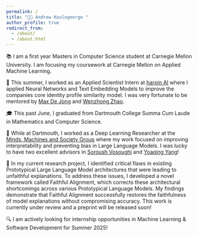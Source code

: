 ```yaml
---
permalink: /
title: "👋🏽 Andrew Koulogeorge "
author_profile: true
redirect_from: 
  - /about/
  - /about.html
---
```


📚 I am a first year Masters in Computer Science student at Carnegie Mellon University. I am focusing my coursework at Carnegie Mellon on Applied Machine Learning.

💼 This summer, I worked as an Applied Scientist Intern at [harpin AI](https://harpin.ai) where I applied Neural Networks and Text Embedding Models to improve the companies core identity profile similarity model. I was very fortunate to be mentored by [Max De Jong](https://www.linkedin.com/in/maxwelldejong/) and [Wenzhong Zhao](https://www.linkedin.com/in/wenzhong-zhao-780a115/).

🎓 This past June, I graduated from Dartmouth College Summa Cum Laude in Mathematics and Computer Science. 

🔬 While at Dartmouth, I worked as a Deep Learning Researcher at the [Minds, Machines and Society Group](https://www.cs.dartmouth.edu/~soroush/) where my work focused on improving interpretability and preventing bias in Large Language Models. I was lucky to have two excellent advisors in [Soroush Vosoughi](https://scholar.google.com/citations?user=45DAXkwAAAAJ&hl=en) and [Yoaqing Yang](https://sites.google.com/site/yangyaoqingcmu/)!

📝 In my current research project, I identified critical flaws in existing Prototypical Large Language Model architectures that were leading to unfaithful explanations. To address these issues, I developed a novel framework called Faithful Alignment, which corrects these architectural shortcomings across various Prototypical Language Models. My findings demonstrate that Faithful Alignment successfully restores the faithfulness of model explanations without compromising accuracy. This work is currently under review and a preprint will be released soon!

🔍 I am actively looking for internship opportunities in Machine Learning & Software Development for Summer 2025!
